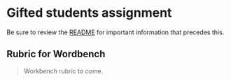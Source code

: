 # Gifted students assignment

Be sure to review the [README](README.md) for important information that precedes this.

## Rubric for Wordbench

> Workbench rubric to come.